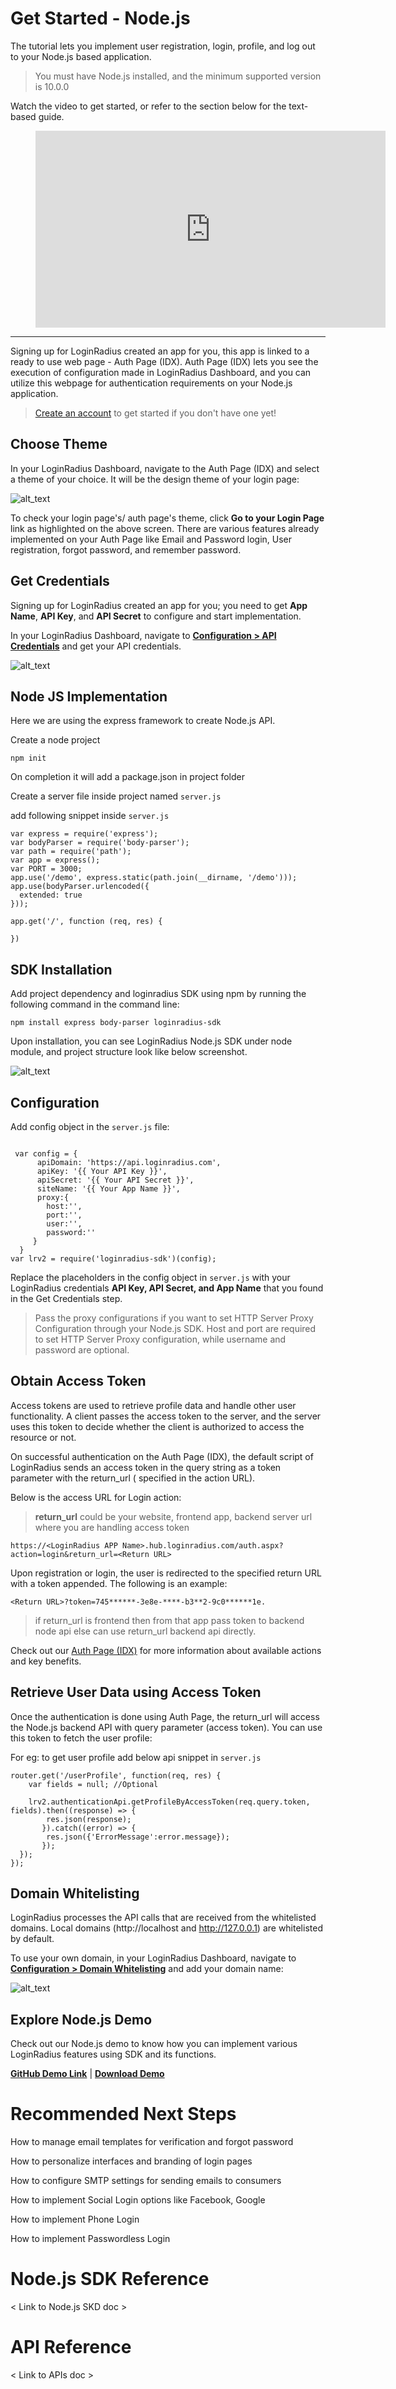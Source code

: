 # Get Started - Node.js

The tutorial lets you implement user registration, login, profile, and log out to your Node.js based application. 



> You must have Node.js installed, and the minimum supported version is 10.0.0

Watch the video to get started, or refer to the section below for the text-based guide.


<figure class="video_container">
<iframe width="560" height="315" src="https://www.youtube.com/embed/efM46qNSaeg" frameborder="0" allow="accelerometer; autoplay; clipboard-write; encrypted-media; gyroscope; picture-in-picture" allowfullscreen></iframe></figure>

---------------------------------------------------

Signing up for LoginRadius created an app for you, this app is linked to a ready to use web page - Auth Page (IDX). Auth Page (IDX) lets you see the execution of configuration made in LoginRadius Dashboard, and you can utilize this webpage for authentication requirements on your Node.js application.


> [Create an account](https://accounts.loginradius.com/auth.aspx?return_url=https://dashboard.loginradius.com/login&action=register) to get started if you don't have one yet!




## Choose Theme

In your LoginRadius Dashboard, navigate to the Auth Page (IDX) and select a theme of your choice. It will be the design theme of your login page:

![alt_text](images/image1.png "image_tooltip")


To check your login page's/ auth page's theme, click **Go to your Login Page** link as highlighted on the above screen. There are various features already implemented on your Auth Page like Email and Password login, User registration, forgot password, and remember password. 


## Get Credentials

Signing up for LoginRadius created an app for you; you need to get **App Name**, **API Key**, and **API Secret** to configure and start implementation.

In your LoginRadius Dashboard, navigate to **[Configuration > API Credentials](https://dashboard.loginradius.com/configuration)** and get your API credentials.


![alt_text](images/image2.png "image_tooltip")



## Node JS Implementation

Here we are using the express framework to create Node.js API.

Create a node project 

`npm init`

On completion it will add a package.json in project folder 

Create a server file inside project named `server.js`

add following snippet inside `server.js`

```
var express = require('express');
var bodyParser = require('body-parser');
var path = require('path');
var app = express();
var PORT = 3000;
app.use('/demo', express.static(path.join(__dirname, '/demo')));
app.use(bodyParser.urlencoded({
  extended: true
}));

app.get('/', function (req, res) {

})

```

## SDK Installation

Add project dependency and loginradius SDK using npm by running the following command in the command line:

`npm install express body-parser loginradius-sdk`

Upon installation, you can see LoginRadius Node.js SDK under node module, and project structure look like below screenshot.

![alt_text](images/images4.png "image_tooltip")

## Configuration

Add config object in the `server.js` file:
```

 var config = {
      apiDomain: 'https://api.loginradius.com',
      apiKey: '{{ Your API Key }}',
      apiSecret: '{{ Your API Secret }}',
      siteName: '{{ Your App Name }}',
      proxy:{
        host:'',
        port:'',
        user:'',
        password:''
     }
  }
var lrv2 = require('loginradius-sdk')(config);

```

Replace the placeholders in the config object in `server.js` with your LoginRadius credentials **API Key, API Secret, and App Name** that you found in the Get Credentials step.

>Pass the proxy configurations if you want to set HTTP Server Proxy Configuration through your Node.js SDK. Host and port are required to set HTTP Server Proxy configuration, while username and password are optional.





##  Obtain Access Token

Access tokens are used to retrieve profile data and handle other user functionality. A client passes the access token to the server, and the server uses this token to decide whether the client is authorized to access the resource or not.


On successful authentication on the Auth Page (IDX), the default script of LoginRadius sends an access token in the query string as a token parameter with the return_url ( specified in the action URL).

Below is the access URL for Login action:

> **return_url** could be your website, frontend app, backend server url where you are handling access token 

`https://<LoginRadius APP Name>.hub.loginradius.com/auth.aspx?action=login&return_url=<Return URL>`

Upon registration or login, the user is redirected to the specified return URL with a token appended. The following is an example:

`<Return URL>?token=745******-3e8e-****-b3**2-9c0******1e.`

> if return_url is frontend then from that app pass token to backend node api else can use return_url backend api directly. 

Check out our [Auth Page (IDX)](https://www.loginradius.com/docs/developer/concepts/idx-overview/) for more information about available actions and key benefits.

## Retrieve User Data using Access Token

Once the authentication is done using Auth Page, the return_url will access the Node.js backend API with query parameter (access token). You can use this token to fetch the user profile:

For eg: to get user profile add below api snippet in `server.js`

```
router.get('/userProfile', function(req, res) {
    var fields = null; //Optional

    lrv2.authenticationApi.getProfileByAccessToken(req.query.token, fields).then((response) => {
        res.json(response);   
       }).catch((error) => {
        res.json({'ErrorMessage':error.message});   
       });
  });
});
```
##  Domain Whitelisting

LoginRadius processes the API calls that are received from the whitelisted domains. Local domains (http://localhost and http://127.0.0.1) are whitelisted by default. 

To use your own domain, in your LoginRadius Dashboard, navigate to **[Configuration > Domain Whitelisting](https://dashboard.loginradius.com/configuration)** and add your domain name:

![alt_text](images/image5.png "image_tooltip")



##  Explore Node.js Demo

Check out our Node.js demo to know how you can implement various LoginRadius features using SDK and its functions.

**[GitHub Demo Link](https://github.com/LoginRadius/login-page-demos/blob/master/node-idx-demo)**   |   **[Download Demo](https://github.com/LoginRadius/login-page-demos/archive/master.zip)**   


# Recommended Next Steps

How to manage email templates for verification and forgot password

How to personalize interfaces and branding of login pages

How to configure SMTP settings for sending emails to consumers

How to implement Social Login options like Facebook, Google

How to implement Phone Login

How to implement Passwordless Login


# Node.js SDK Reference

< Link to Node.js SKD doc >


# API Reference

< Link to APIs doc >
